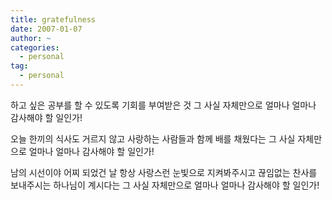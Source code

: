 ```yaml
---
title: gratefulness
date: 2007-01-07
author: ~
categories:
  - personal
tag:
  - personal
---
```




하고 싶은 공부를 할 수 있도록 기회를 부여받은 것 그 사실 자체만으로 얼마나 얼마나 감사해야 할 일인가!

오늘 한끼의 식사도 거르지 않고 사랑하는 사람들과 함께 배를 채웠다는 그 사실 자체만으로 얼마나 얼마나 감사해야 할 일인가!

남의 시선이야 어찌 되었건 날 항상 사랑스런 눈빛으로 지켜봐주시고 끊임없는 찬사를 보내주시는 하나님이 계시다는 그 사실 자체만으로 얼마나 얼마나 감사해야 할 일인가!



 






